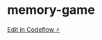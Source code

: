 # memory-game

[Edit in Codeflow ⚡️](https://stackblitz.com/~/github.com/AbigailBrandon/memory-game)

